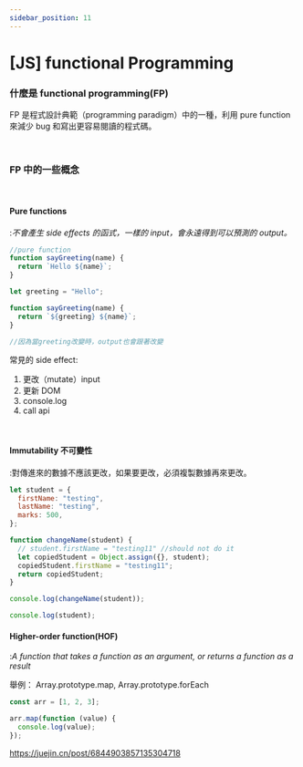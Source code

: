 ```yaml
---
sidebar_position: 11
---
```


# [JS] functional Programming

### 什麼是 functional programming(FP)

FP 是程式設計典範（programming paradigm）中的一種，利用 pure function 來減少 bug 和寫出更容易閱讀的程式碼。

&nbsp;

### FP 中的一些概念

&nbsp;

#### Pure functions

:_不會產生 side effects 的函式，一樣的 input，會永遠得到可以預測的 output。_

```js
//pure function
function sayGreeting(name) {
  return `Hello ${name}`;
}
```

```js
let greeting = "Hello";

function sayGreeting(name) {
  return `${greeting} ${name}`;
}

//因為當greeting改變時，output也會跟著改變
```

常見的 side effect:

1. 更改（mutate）input
2. 更新 DOM
3. console.log
4. call api

&nbsp;

#### Immutability 不可變性

:對傳進來的數據不應該更改，如果要更改，必須複製數據再來更改。

```js
let student = {
  firstName: "testing",
  lastName: "testing",
  marks: 500,
};

function changeName(student) {
  // student.firstName = "testing11" //should not do it
  let copiedStudent = Object.assign({}, student);
  copiedStudent.firstName = "testing11";
  return copiedStudent;
}

console.log(changeName(student));

console.log(student);
```

#### Higher-order function(HOF)

:_A function that takes a function as an argument, or returns a function as a result_

舉例：
Array.prototype.map, Array.prototype.forEach

```js
const arr = [1, 2, 3];

arr.map(function (value) {
  console.log(value);
});
```

https://juejin.cn/post/6844903857135304718
